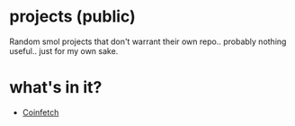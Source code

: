 # projects (public)
Random smol projects that don't warrant their own repo.. probably nothing useful.. just for my own sake.

# what's in it?
- [Coinfetch](https://github.com/lukasong/projects_public/tree/main/coinfetch/coinfetch-main)
